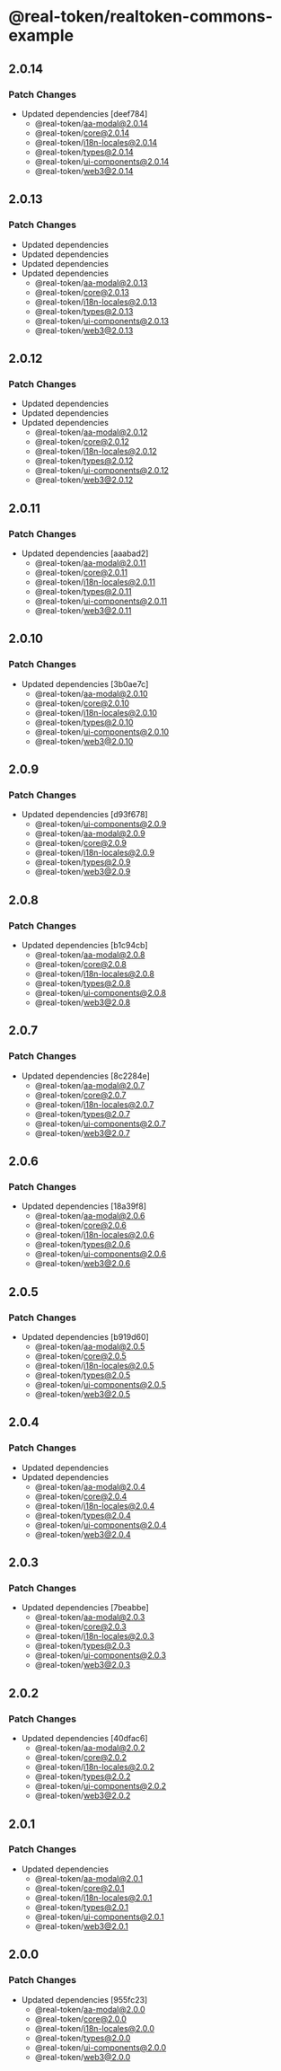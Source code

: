 # @real-token/realtoken-commons-example

## 2.0.14

### Patch Changes

- Updated dependencies [deef784]
  - @real-token/aa-modal@2.0.14
  - @real-token/core@2.0.14
  - @real-token/i18n-locales@2.0.14
  - @real-token/types@2.0.14
  - @real-token/ui-components@2.0.14
  - @real-token/web3@2.0.14

## 2.0.13

### Patch Changes

- Updated dependencies
- Updated dependencies
- Updated dependencies
- Updated dependencies
  - @real-token/aa-modal@2.0.13
  - @real-token/core@2.0.13
  - @real-token/i18n-locales@2.0.13
  - @real-token/types@2.0.13
  - @real-token/ui-components@2.0.13
  - @real-token/web3@2.0.13

## 2.0.12

### Patch Changes

- Updated dependencies
- Updated dependencies
- Updated dependencies
  - @real-token/aa-modal@2.0.12
  - @real-token/core@2.0.12
  - @real-token/i18n-locales@2.0.12
  - @real-token/types@2.0.12
  - @real-token/ui-components@2.0.12
  - @real-token/web3@2.0.12

## 2.0.11

### Patch Changes

- Updated dependencies [aaabad2]
  - @real-token/aa-modal@2.0.11
  - @real-token/core@2.0.11
  - @real-token/i18n-locales@2.0.11
  - @real-token/types@2.0.11
  - @real-token/ui-components@2.0.11
  - @real-token/web3@2.0.11

## 2.0.10

### Patch Changes

- Updated dependencies [3b0ae7c]
  - @real-token/aa-modal@2.0.10
  - @real-token/core@2.0.10
  - @real-token/i18n-locales@2.0.10
  - @real-token/types@2.0.10
  - @real-token/ui-components@2.0.10
  - @real-token/web3@2.0.10

## 2.0.9

### Patch Changes

- Updated dependencies [d93f678]
  - @real-token/ui-components@2.0.9
  - @real-token/aa-modal@2.0.9
  - @real-token/core@2.0.9
  - @real-token/i18n-locales@2.0.9
  - @real-token/types@2.0.9
  - @real-token/web3@2.0.9

## 2.0.8

### Patch Changes

- Updated dependencies [b1c94cb]
  - @real-token/aa-modal@2.0.8
  - @real-token/core@2.0.8
  - @real-token/i18n-locales@2.0.8
  - @real-token/types@2.0.8
  - @real-token/ui-components@2.0.8
  - @real-token/web3@2.0.8

## 2.0.7

### Patch Changes

- Updated dependencies [8c2284e]
  - @real-token/aa-modal@2.0.7
  - @real-token/core@2.0.7
  - @real-token/i18n-locales@2.0.7
  - @real-token/types@2.0.7
  - @real-token/ui-components@2.0.7
  - @real-token/web3@2.0.7

## 2.0.6

### Patch Changes

- Updated dependencies [18a39f8]
  - @real-token/aa-modal@2.0.6
  - @real-token/core@2.0.6
  - @real-token/i18n-locales@2.0.6
  - @real-token/types@2.0.6
  - @real-token/ui-components@2.0.6
  - @real-token/web3@2.0.6

## 2.0.5

### Patch Changes

- Updated dependencies [b919d60]
  - @real-token/aa-modal@2.0.5
  - @real-token/core@2.0.5
  - @real-token/i18n-locales@2.0.5
  - @real-token/types@2.0.5
  - @real-token/ui-components@2.0.5
  - @real-token/web3@2.0.5

## 2.0.4

### Patch Changes

- Updated dependencies
- Updated dependencies
  - @real-token/aa-modal@2.0.4
  - @real-token/core@2.0.4
  - @real-token/i18n-locales@2.0.4
  - @real-token/types@2.0.4
  - @real-token/ui-components@2.0.4
  - @real-token/web3@2.0.4

## 2.0.3

### Patch Changes

- Updated dependencies [7beabbe]
  - @real-token/aa-modal@2.0.3
  - @real-token/core@2.0.3
  - @real-token/i18n-locales@2.0.3
  - @real-token/types@2.0.3
  - @real-token/ui-components@2.0.3
  - @real-token/web3@2.0.3

## 2.0.2

### Patch Changes

- Updated dependencies [40dfac6]
  - @real-token/aa-modal@2.0.2
  - @real-token/core@2.0.2
  - @real-token/i18n-locales@2.0.2
  - @real-token/types@2.0.2
  - @real-token/ui-components@2.0.2
  - @real-token/web3@2.0.2

## 2.0.1

### Patch Changes

- Updated dependencies
  - @real-token/aa-modal@2.0.1
  - @real-token/core@2.0.1
  - @real-token/i18n-locales@2.0.1
  - @real-token/types@2.0.1
  - @real-token/ui-components@2.0.1
  - @real-token/web3@2.0.1

## 2.0.0

### Patch Changes

- Updated dependencies [955fc23]
  - @real-token/aa-modal@2.0.0
  - @real-token/core@2.0.0
  - @real-token/i18n-locales@2.0.0
  - @real-token/types@2.0.0
  - @real-token/ui-components@2.0.0
  - @real-token/web3@2.0.0
